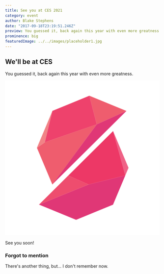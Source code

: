 ```yaml
---
title: See you at CES 2021
category: event
author: Blake Stephens
date: "2017-09-18T23:19:51.246Z"
preview: You guessed it, back again this year with even more greatness.
prominence: big
featuredImage: ../../images/placeholder1.jpg
---
```


## We'll be at CES

You guessed it, back again this year with even more greatness.

![LGSVL Logo](../../images/icon.png)

See you soon!

### Forgot to mention

There's another thing, but... I don't remember now.
